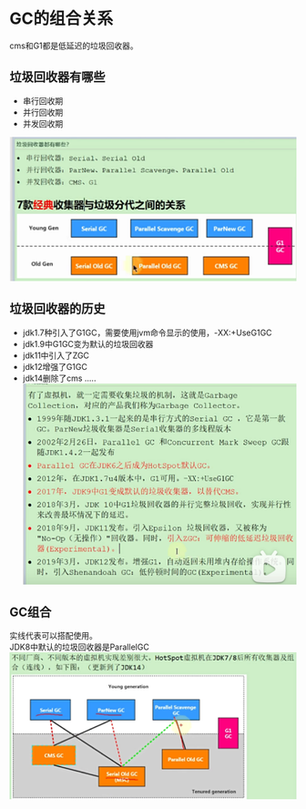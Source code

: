 # GC的组合关系
cms和G1都是低延迟的垃圾回收器。

## 垃圾回收器有哪些
- 串行回收期
- 并行回收期
- 并发回收期

![img.png](../images/jvm-48-01.png)


## 垃圾回收器的历史
- jdk1.7种引入了G1GC，需要使用jvm命令显示的使用，-XX:+UseG1GC
- jdk1.9中G1GC变为默认的垃圾回收器
- jdk11中引入了ZGC
- jdk12增强了G1GC
- jdk14删除了cms
.....
![img.png](../images/jvm-48-02.png)

## GC组合
实线代表可以搭配使用。  
JDK8中默认的垃圾回收器是ParallelGC
![img_1.png](../images/jvm-48-03.png)